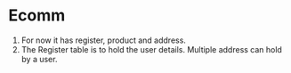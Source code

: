 # Ecomm
1. For now it has register, product and address.
2. The Register table is to hold the user details. Multiple address can hold by a user.
